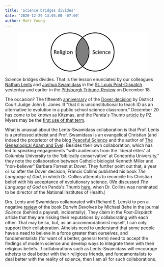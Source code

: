 ```yaml
---
title: 'Science bridges divides'
date: '2020-12-29 13:05:00 -07:00'
author: Matt Young
---
```

<figure>
<img src="/uploads/2020/Lents_Swamidass_1200.jpg" alt="Venn diagram"/>
</figure>


Science bridges divides. That is the lesson enunciated by our colleagues [Nathan Lents](https://en.wikipedia.org/wiki/Nathan_H._Lents) and [Joshua Swamidass](https://swami.wustl.edu/) in the [St. Louis Post-Dispatch](https://www.stltoday.com/opinion/columnists/nathan-h-lents-and-s-joshua-swamidass-the-lesson-of-kitzmiller-science-bridges-divides/article_829435cc-154f-5940-bf26-2456da663965.html) yesterday and earlier in the [Pittsburgh Tribune-Review](https://triblive.com/opinion/nathan-lents-and-dr-s-joshua-swamidass-science-bridges-divides-for-a-better-world/) on December 18. 

The occasion? The fifteenth [anniversary](https://pandasthumb.org/archives/2020/12/where-were-you.html) of the [Dover decision](http://pandasthumb.org/archives/2005/12/unconstitutiona.html) by District Court Judge John E. Jones III "that it is unconstitutional to teach ID as an alternative to evolution in a public school science classroom." December 20 has come to be known as Kitzmas, and the Panda's Thumb [article](http://pandasthumb.org/archives/2005/12/unconstitutiona.html) by PZ Myers may be the [first use of that term](http://itre.cis.upenn.edu/~myl/languagelog/archives/002718.html).

<!--more-->

What is unusual about the Lents-Swamidass collaboration is that Prof. Lents is a professed atheist and Prof. Swamidass is an evangelical Christian (and indeed the proprietor of the blog [Peaceful Science](https://peacefulscience.org/) and the author of [The Genealogical Adam and Eve](https://www.amazon.com/dp/B07V4TBL5Z/)). Besides their own collaboration, which has led to speaking engagements "with audiences from the 'liberal elites' at Columbia University to the 'biblically conservative' at Concordia University," they note the collaboration between Catholic biologist Kenneth Miller and "non-believer" Barbara Forrest at Dover. They further point out that, a year or so after the Dover decision, Francis Collins published his book *The Language of God*, in which Dr. Collins attempts to reconcile his Christian belief with his acceptance of evolutionary science. (We discussed *The Language of God* on Panda's Thumb [here](https://pandasthumb.org/archives/2009/07/francis-collins-3.html), when Dr. Collins was nominated to be director of the National Institutes of Health.)

Drs. Lents and Swamidass collaborated with Richard E. Lenski to pen a negative [review](https://science.sciencemag.org/content/363/6427/590.full) of the book *Darwin Devolves* by Michael Behe in the journal *Science* (behind a paywall, incidentally). They claim in the *Post-Dispatch* article that they are risking their reputations by collaborating with each other. That may be so, but, as an accommodationist myself, I can only support their collaboration. Atheists need to understand that some people have a need to believe in a force greater than ourselves, and fundamentalists (for want of a better, general term) need to accept the findings of modern science and develop ways to integrate them with their religious beliefs. If collaborations such as Lents-Swamidass will encourage atheists to deal better with their religious friends, and fundamentalists to deal better with the reality of science, then I am all for such collaborations.
